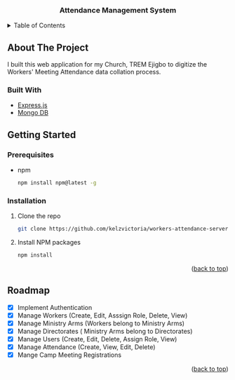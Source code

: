 <div id="top"></div>

<!-- [![MIT License][license-shield]][license-url]
[![LinkedIn][linkedin-shield]][linkedin-url] -->

<!-- PROJECT LOGO -->
<br />
<div align="center">
  <h3 align="center">Attendance Management System</h3>
</div>

<!-- TABLE OF CONTENTS -->
<details>
  <summary>Table of Contents</summary>
  <ol>
    <li>
      <a href="#about-the-project">About The Project</a>
      <ul>
        <li><a href="#built-with">Built With</a></li>
      </ul>
    </li>
    <li>
      <a href="#getting-started">Getting Started</a>
      <ul>
        <li><a href="#prerequisites">Prerequisites</a></li>
        <li><a href="#installation">Installation</a></li>
      </ul>
    </li>
    <!-- <li><a href="#usage">Usage</a></li>
    <li><a href="#roadmap">Roadmap</a></li>
    <li><a href="#contributing">Contributing</a></li> -->
    <li><a href="#license">License</a></li>
    <li><a href="#contact">Contact</a></li>
    <!-- <li><a href="#acknowledgments">Acknowledgments</a></li> -->
  </ol>
</details>

<!-- ABOUT THE PROJECT -->

## About The Project

<!-- [![Product Name Screen Shot][product-screenshot]](https://example.com) -->

I built this web application for my Church, TREM Ejigbo to digitize the Workers' Meeting Attendance data collation process.

<!--
<p align="right">(<a href="#top">back to top</a>)</p> -->

### Built With

- [Express.js](https://expressjs.com/)
- [Mongo DB](https://www.mongodb.com/)
<!-- <p align="right">(<a href="#top">back to top</a>)</p> -->

<!-- GETTING STARTED -->

## Getting Started

### Prerequisites

- npm
  ```sh
  npm install npm@latest -g
  ```

### Installation

1. Clone the repo
   ```sh
   git clone https://github.com/kelzvictoria/workers-attendance-server
   ```
2. Install NPM packages
   ```sh
   npm install
   ```

<p align="right">(<a href="#top">back to top</a>)</p>

## Roadmap

- [x] Implement Authentication
- [x] Manage Workers (Create, Edit, Asssign Role, Delete, View)
- [x] Manage Ministry Arms (Workers belong to Ministry Arms)
- [x] Manage Directorates ( Ministry Arms belong to Directorates)
- [x] Manage Users (Create, Edit, Delete, Assign Role, View)
- [x] Manage Attendance (Create, View, Edit, Delete)
- [x] Mange Camp Meeting Registrations

<p align="right">(<a href="#top">back to top</a>)</p>

<!-- LICENSE -->

<!-- ## License

Distributed under the MIT License. See `LICENSE.txt` for more information.

<p align="right">(<a href="#top">back to top</a>)</p> -->

<!-- CONTACT -->

<!-- ## Contact

Victoria Kazeem - [@vickycinky](https://twitter.com/vickycinky) - vickycinky@ymail.com

Project Link: [https://github.com/kelzvictoria/cdn-migrator](https://github.com/kelzvictoria/cdn-migrator)

<p align="right">(<a href="#top">back to top</a>)</p> -->

<!-- ACKNOWLEDGMENTS -->

<!-- ## Acknowledgments

- [Choose an Open Source License](https://choosealicense.com)
- [Img Shields](https://shields.io)

<p align="right">(<a href="#top">back to top</a>)</p> -->

<!-- MARKDOWN LINKS & IMAGES -->

[license-shield]: https://img.shields.io/github/license/kelzvictoria/cdn-migrator.svg?style=for-the-badge
[license-url]: https://github.com/kelzvictoria/cdn-migrator/blob/main/LICENSE
[linkedin-shield]: https://img.shields.io/badge/-LinkedIn-black.svg?style=for-the-badge&logo=linkedin&colorB=555
[linkedin-url]: https://www.linkedin.com/in/victoria-kazeem-062708bb/

<!-- [product-screenshot]: images/screenshot.png -->
